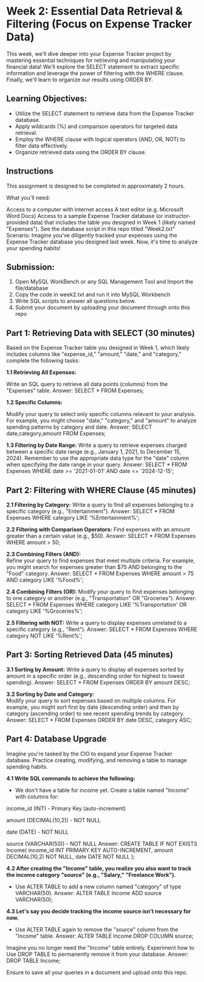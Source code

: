 # Week 2: Essential Data Retrieval & Filtering (Focus on Expense Tracker Data)

This week, we'll dive deeper into your Expense Tracker project by mastering essential techniques for retrieving and manipulating your financial data! We'll explore the SELECT statement to extract specific information and leverage the power of filtering with the WHERE clause. Finally, we'll learn to organize our results using ORDER BY.

## Learning Objectives:

* Utilize the SELECT statement to retrieve data from the Expense Tracker database.
* Apply wildcards (%) and comparison operators for targeted data retrieval.
* Employ the WHERE clause with logical operators (AND, OR, NOT) to filter data effectively.
* Organize retrieved data using the ORDER BY clause.
  
## Instructions
This assignment is designed to be completed in approximately 2 hours.

What you'll need:

Access to a computer with internet access
A text editor (e.g. Microsoft Word Docs)
Access to a sample Expense Tracker database (or instructor-provided data) that includes the table you designed in Week 1 (likely named "Expenses"). See the database script in this repo titled "Week2.txt"
Scenario: Imagine you've diligently tracked your expenses using the Expense Tracker database you designed last week. Now, it's time to analyze your spending habits!

## Submission:
1. Open MySQL WorkBench or any SQL Management Tool and Import the file/database
2. Copy the code in week2.txt and run it into MySQL Workbench
3. Write SQL scripts to answer all questions below.
4. Submit your document by uploading your document through onto this repo


## Part 1: Retrieving Data with SELECT (30 minutes)

Based on the Expense Tracker table you designed in Week 1, which likely includes columns like "expense_id," "amount," "date," and "category," complete the following tasks:

**1.1 Retrieving All Expenses:**

Write an SQL query to retrieve all data points (columns) from the "Expenses" table.
Answer: SELECT * FROM Expenses;

**1.2 Specific Columns:** 

Modify your query to select only specific columns relevant to your analysis. For example, you might choose "date," "category," and "amount" to analyze spending patterns by category and date.
Answer: SELECT date,category,amount FROM Expenses;

**1.3 Filtering by Date Range:** 
Write a query to retrieve expenses charged between a specific date range (e.g., January 1, 2021, to December 15, 2024).
Remember to use the appropriate data type for the "date" column when specifying the date range in your query.
Answer: SELECT * FROM Expenses WHERE date >= '2021-01-01' AND date <= '2024-12-15';

## Part 2: Filtering with WHERE Clause (45 minutes)

**2.1 Filtering by Category:** 
Write a query to find all expenses belonging to a specific category (e.g., "Entertainment").
Answer: SELECT * FROM Expenses WHERE category LIKE '%Entertainment%';

**2.2 Filtering with Comparison Operators:** 
Find expenses with an amount greater than a certain value (e.g., $50).
Answer: SELECT * FROM Expenses WHERE amount > 50;

**2.3 Combining Filters (AND):**  
Refine your query to find expenses that meet multiple criteria. For example, you might search for expenses greater than $75 AND belonging to the "Food" category.
Answer: SELECT * FROM Expenses WHERE amount > 75 AND category LIKE '%Food%';

**2.4 Combining Filters (OR):** 
Modify your query to find expenses belonging to one category or another (e.g., "Transportation" OR "Groceries").
Answer: SELECT * FROM Expenses WHERE category LIKE '%Transportation' OR category LIKE '%Groceries%';

**2.5 Filtering with NOT:** 
Write a query to display expenses unrelated to a specific category (e.g., "Rent").
Answer: SELECT * FROM Expenses WHERE category NOT LIKE '%Rent%';

## Part 3: Sorting Retrieved Data (45 minutes)

**3.1 Sorting by Amount:** 
Write a query to display all expenses sorted by amount in a specific order (e.g., descending order for highest to lowest spending).
Answer: SELECT * FROM Expenses ORDER BY amount DESC;

**3.2 Sorting by Date and Category:**  
Modify your query to sort expenses based on multiple columns. For example, you might sort first by date (descending order) and then by category (ascending order) to see recent spending trends by category.
Answer: SELECT * FROM Expenses ORDER BY date DESC, category ASC;

## Part 4: Database Upgrade

Imagine you're tasked by the CIO to expand your Expense Tracker database. Practice creating, modifying, and removing a table to manage spending habits.

**4.1 Write SQL commands to achieve the following:**

* We don't have a table for income yet. Create a table named "Income" with columns for:
  
income_id (INT) - Primary Key (auto-increment)

amount (DECIMAL(10,2)) - NOT NULL

date (DATE) - NOT NULL

source (VARCHAR(50)) - NOT NULL
Answer: CREATE TABLE IF NOT EXISTS Income(
income_id INT PRIMARY KEY AUTO-INCREMENT,
amount DECIMAL(10,2) NOT NULL,
date DATE NOT NULL
);

**4.2 After creating the "Income" table, you realize you also want to track the income category "source" (e.g., "Salary," "Freelance Work").** 

* Use ALTER TABLE to add a new column named "category" of type VARCHAR(50).
Answer: ALTER TABLE Income ADD source VARCHAR(50);
  
**4.3 Let's say you decide tracking the income source isn't necessary for now.**

* Use ALTER TABLE again to remove the "source" column from the "Income" table.
Answer: ALTER TABLE Income DROP COLUMN source;

Imagine you no longer need the "Income" table entirely. Experiment how to Use DROP TABLE to permanently remove it from your database.
Answer: DROP TABLE Income;

Ensure to save all your queries in a document and upload onto this repo. 

